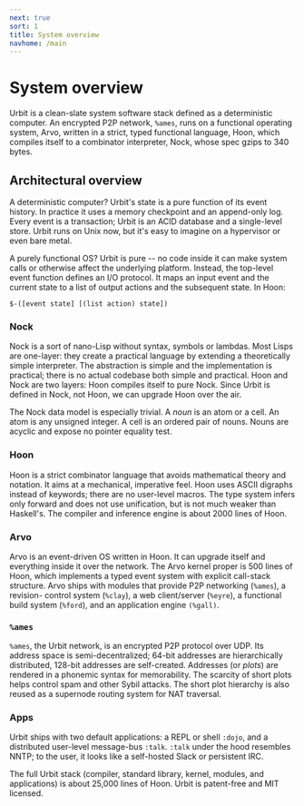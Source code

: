 ```yaml
---
next: true
sort: 1
title: System overview
navhome: /main
---
```


# System overview

<div class="row"><div class="col-md-8">

Urbit is a clean-slate system software stack defined as a
deterministic computer.  An encrypted P2P network, `%ames`, runs
on a functional operating system, Arvo, written in a strict,
typed functional language, Hoon, which compiles itself to a
combinator interpreter, Nock, whose spec gzips to 340 bytes.

</div></div>

## Architectural overview

A deterministic computer?  Urbit's state is a pure function of
its event history.  In practice it uses a memory checkpoint and
an append-only log.  Every event is a transaction; Urbit is an
ACID database and a single-level store.  Urbit runs on Unix now,
but it's easy to imagine on a hypervisor or even bare metal.

A purely functional OS?  Urbit is pure -- no code inside it can
make system calls or otherwise affect the underlying platform.
Instead, the top-level event function defines an I/O protocol.
It maps an input event and the current state to a list of output
actions and the subsequent state.  In Hoon:

```
$-([event state] [(list action) state])
```

### Nock

Nock is a sort of nano-Lisp without syntax, symbols or lambdas.
Most Lisps are one-layer: they create a practical language by
extending a theoretically simple interpreter.  The abstraction is
simple and the implementation is practical; there is no actual
codebase both simple and practical.  Hoon and Nock are two
layers: Hoon compiles itself to pure Nock.  Since Urbit is
defined in Nock, not Hoon, we can upgrade Hoon over the air.

The Nock data model is especially trivial.  A *noun* is an atom
or a cell.  An atom is any unsigned integer.  A cell is an
ordered pair of nouns.  Nouns are acyclic and expose no pointer
equality test.

### Hoon

Hoon is a strict combinator language that avoids mathematical
theory and notation.  It aims at a mechanical, imperative feel.
Hoon uses ASCII digraphs instead of keywords; there are no
user-level macros.  The type system infers only forward and does
not use unification, but is not much weaker than Haskell's.  The
compiler and inference engine is about 2000 lines of Hoon.

### Arvo

Arvo is an event-driven OS written in Hoon.  It can upgrade
itself and everything inside it over the network.  The Arvo
kernel proper is 500 lines of Hoon, which implements a typed
event system with explicit call-stack structure.  Arvo ships
with modules that provide P2P networking (`%ames`), a revision-
control system (`%clay`), a web client/server (`%eyre`), a
functional build system (`%ford`), and an application engine
`(%gall)`.

### `%ames`

`%ames`, the Urbit network, is an encrypted P2P protocol over
UDP.  Its address space is semi-decentralized; 64-bit addresses
are hierarchically distributed, 128-bit addresses are
self-created.  Addresses (or *plots*) are rendered in a phonemic
syntax for memorability.  The scarcity of short plots helps
control spam and other Sybil attacks.  The short plot hierarchy
is also reused as a supernode routing system for NAT traversal.

### Apps

Urbit ships with two default applications: a REPL or shell
`:dojo`, and a distributed user-level message-bus `:talk`.
`:talk` under the hood resembles NNTP; to the user, it looks like
a self-hosted Slack or persistent IRC.

The full Urbit stack (compiler, standard library, kernel,
modules, and applications) is about 25,000 lines of Hoon.
Urbit is patent-free and MIT licensed.
